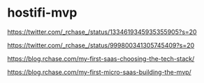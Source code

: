 # hostifi-mvp
https://twitter.com/_rchase_/status/1334619345935355905?s=20

https://twitter.com/_rchase_/status/999800341305745409?s=20

https://blog.rchase.com/my-first-saas-choosing-the-tech-stack/

https://blog.rchase.com/my-first-micro-saas-building-the-mvp/
